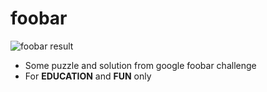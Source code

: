 # foobar
![foobar result](https://github.com/yimingli718/foobar/blob/master/foobar_result.png)
* Some puzzle and solution from google foobar challenge
* For **EDUCATION** and **FUN** only
